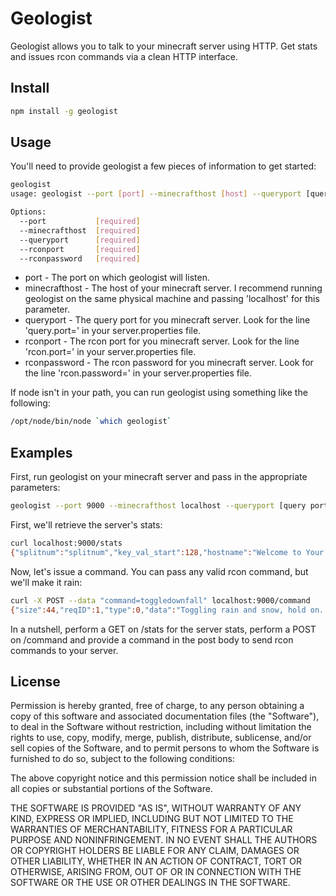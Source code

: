 Geologist
=============

Geologist allows you to talk to your minecraft server using HTTP. Get stats and issues rcon commands via a clean HTTP interface.

Install
-------------

```bash
npm install -g geologist
```

Usage
------------

You'll need to provide geologist a few pieces of information to get started:

```bash
geologist
usage: geologist --port [port] --minecrafthost [host] --queryport [query port] --rconport [rcon port] --rconpassword [rcon password]

Options:
  --port           [required]
  --minecrafthost  [required]
  --queryport      [required]
  --rconport       [required]
  --rconpassword   [required]
```

* port - The port on which geologist will listen.
* minecrafthost - The host of your minecraft server. I recommend running geologist on the same physical machine and passing 'localhost' for this parameter.
* queryport - The query port for you minecraft server. Look for the line 'query.port=' in your server.properties file.
* rconport - The rcon port for you minecraft server. Look for the line 'rcon.port=' in your server.properties file.
* rconpassword - The rcon password for you minecraft server. Look for the line 'rcon.password=' in your server.properties file.

If node isn't in your path, you can run geologist using something like the following:

```bash
/opt/node/bin/node `which geologist`
```

Examples
------------

First, run geologist on your minecraft server and pass in the appropriate parameters:

```bash
geologist --port 9000 --minecrafthost localhost --queryport [query port] --rconport [rcon port] --rconpassword [rcon password]
```

First, we'll retrieve the server's stats:

```bash
curl localhost:9000/stats
{"splitnum":"splitnum","key_val_start":128,"hostname":"Welcome to Your Server","gametype":"SMP","game_id":"MINECRAFT","version":"1.1","plugins":"","map":"yourmap","numplayers":"1","maxplayers":"4","hostport":"yourport","hostip":"yourip","key_val_end":256,"player_":["drewolson"]}
```

Now, let's issue a command. You can pass any valid rcon command, but we'll make it rain:

```bash
curl -X POST --data "command=toggledownfall" localhost:9000/command
{"size":44,"reqID":1,"type":0,"data":"Toggling rain and snow, hold on..."}
```

In a nutshell, perform a GET on /stats for the server stats, perform a POST on /command and provide a command in the post body to send rcon commands to your server.

License
------------

Permission is hereby granted, free of charge, to any person obtaining a copy of this software and associated documentation files (the "Software"), to deal in the Software without restriction, including without limitation the rights to use, copy, modify, merge, publish, distribute, sublicense, and/or sell copies of the Software, and to permit persons to whom the Software is furnished to do so, subject to the following conditions:

The above copyright notice and this permission notice shall be included in all copies or substantial portions of the Software.

THE SOFTWARE IS PROVIDED "AS IS", WITHOUT WARRANTY OF ANY KIND, EXPRESS OR IMPLIED, INCLUDING BUT NOT LIMITED TO THE WARRANTIES OF MERCHANTABILITY, FITNESS FOR A PARTICULAR PURPOSE AND NONINFRINGEMENT. IN NO EVENT SHALL THE AUTHORS OR COPYRIGHT HOLDERS BE LIABLE FOR ANY CLAIM, DAMAGES OR OTHER LIABILITY, WHETHER IN AN ACTION OF CONTRACT, TORT OR OTHERWISE, ARISING FROM, OUT OF OR IN CONNECTION WITH THE SOFTWARE OR THE USE OR OTHER DEALINGS IN THE SOFTWARE.
